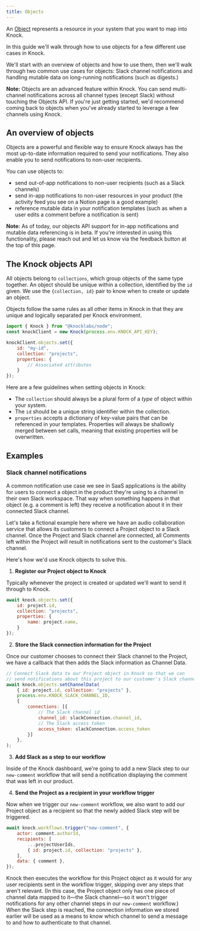 ```yaml
---
title: Objects
---
```


An [Object](/reference#objects) represents a resource in your system that you want to map into Knock. 

In this guide we'll walk through how to use objects for a few different use cases in Knock. 

We'll start with an overview of objects and how to use them, then we'll walk through two common use cases for objects: Slack channel notifications and handling mutable data on long-running notifications (such as digests.)

**Note:** Objects are an advanced feature within Knock. You can send multi-channel notifications across all channel types (except Slack) without touching the Objects API. If you're just getting started, we'd recommend coming back to objects when you've already started to leverage a few channels using Knock. 

## An overview of objects

Objects are a powerful and flexible way to ensure Knock always has the most up-to-date information required to send your notifications. They also enable you to send notifications to non-user recipients.

You can use objects to:
- send out-of-app notifications to non-user recipients (such as a Slack channels)
- send in-app notifications to non-user resources in your product (the activity feed you see on a Notion page is a good example)
- reference mutable data in your notification templates (such as when a user edits a comment before a notification is sent)

**Note:** As of today, our objects API support for in-app notifications and mutable data referencing is in beta. If you're interested in using this functionality, please reach out and let us know via the feedback button at the top of this page. 

<!-- 
<div style="display: flex; width: 100%; border-radius: 3px; border-width: 1px; border-style: solid; border-color: transparent; background: rgba(235, 236, 237, 0.3); padding: 16px 16px 16px 12px; margin-bottom: 24px;">
  <div>
    <div style="display: flex; align-items: center; justify-content: center; height: 24px; width: 24px; border-radius: 3px; flex-shrink: 0;">
      <div>
        <div style="width: 100%; height: 100%;">
          <img src="/assets/emoji/jedi.gif" style="margin-bottom:0px">
        </div>
      </div>
    </div>
  </div>
  <div style="display: flex; flex-direction: column; min-width: 0px; margin-left: 8px; width: 100%;">
    <p style="margin-bottom: 0px;"><b>Before reading further.</b> Knock objects are advanced functionality. You can send multi-channel notifications across all channel types (except Slack) without touching the Objects API. If you're just looking to stand up email and in-app notifications, we'd recommend coming back to objects when you've started sending across a few channels.</p>
  </div>
</div> -->

## The Knock objects API
All objects belong to `collections`, which group objects of the same type together. An object should be unique within a collection, identified by the `id` given. We use the `{collection, id}` pair to know when to create or update an object.

Objects follow the same rules as all other items in Knock in that they are unique and logically separated per Knock environment.

```javascript Set an object in Knock
import { Knock } from "@knocklabs/node";
const knockClient = new Knock(process.env.KNOCK_API_KEY);

knockClient.objects.set({
	id: "my-id",
	collection: "projects",
	properties: {
		// Associated attributes
	}
});
```

Here are a few guidelines when setting objects in Knock:
- The `collection` should always be a plural form of a *type* of object within your system. 
- The `id` should be a unique string identifier within the collection.
- `properties` accepts a dictionary of key-value pairs that can be referenced in your templates. Properties will always be shallowly merged between set calls, meaning that existing properties will be overwritten.


## Examples

### Slack channel notifications

A common notification use case we see in SaaS applications is the ability for users to connect a object in the product they're using to a channel in their own Slack workspace. That way when something happens in that object (e.g. a comment is left) they receive a notification about it in their connected Slack channel. 

Let's take a fictional example here where we have an audio collaboration service that allows its customers to connect a Project object to a Slack channel. Once the Project and Slack channel are connected, all Comments left within the Project will result in notifications sent to the customer's Slack channel.

Here's how we'd use Knock objects to solve this.

1. **Register our Project object to Knock**

Typically whenever the project is created or updated we'll want to send it through to Knock.

```javascript Send object to Knock
await knock.objects.set({
	id: project.id,
	collection: "projects",
	properties: {
		name: project.name,
	}
});
```

2. **Store the Slack connection information for the Project**

Once our customer chooses to connect their Slack channel to the Project, we have a callback that then adds the Slack information as Channel Data.

```javascript Store Slack connection on object
// Connect Slack data to our Project object in Knock so that we can
// send notifications about this project to our customer's Slack channel
await knock.objects.setChannelData(
	{ id: project.id, collection: "projects" },
	process.env.KNOCK_SLACK_CHANNEL_ID,
	{ 
		connections: [{
			// The Slack channel id
			channel_id: slackConnection.channel_id,
			// The Slack access token
			access_token: slackConnection.access_token
		}]
	},  
);
```

3. **Add Slack as a step to our workflow**

Inside of the Knock dashboard, we're going to add a new Slack step to our `new-comment` workflow that will send a notification displaying the comment that was left in our product. 


4. **Send the Project as a recipient in your workflow trigger**

Now when we trigger our `new-comment` workflow, we also want to add our Project object as a recipient so that the newly added Slack step will be triggered.

```javascript Workflow trigger with an object
await knock.workflows.trigger("new-comment", {
	actor: comment.authorId,
	recipients: [
		...projectUserIds,
		{ id: project.id, collection: "projects" },
	],
	data: { comment },
});
```

Knock then executes the workflow for this Project object as it would for any user recipients sent in the workflow trigger, skipping over any steps that aren't relevant. (In this case, the Project object only has one piece of channel data mapped to it—the Slack channel—so it won't trigger notifications for any other channel steps in our `new-comment` workflow.) When the Slack step is reached, the connection information we stored earlier will be used as a means to know which channel to send a message to and how to authenticate to that channel.


<!-- ### Handle mutable data on long-lived notifications
When you're utilizing more advanced notification techniques such as long-term batching and digesting, it's common to encounter data growing stale within notifications.

For instance, in an audio collaboration product where we send daily email digests of the comments left for a given user, the comment content could either a) change or b) be deleted entirely between when it was left and when we send the notification.

Objects help keep Knock in sync with your system to ensure the data sent out to your customers is fresh. Here's an example.

1. **Send the comment object to Knock**

```javascript Send object to Knock
await knock.objects.set({
	id: comment.id,
	collection: "comments",
	properties: {
		text: comment.text,
		timestamp: comment.timestamp,
	}
});
```

2. **Tell Knock to reference the comment in the workflow**

Typically you'd send a data payload through to Knock with the comment's content, but since we have that data available in our comment object, we can just reference that in our workflow trigger.

```javascript Reference object in workflow trigger
knock.workflows.trigger("new-comment", {
	actor: comment.authorId,
	recipients: projectUserIds,
	// old with data: 
	// data: { comment },
	// new with reference:
	references: {
		comment: { id: comment.id, collection: "comments" },
	}
});
```

This exposes the comment object above in our workflow under the `comment` template key so that the properties on the comment (`text` and `timestamp`) are available to our template. 

3. **Once the comment changes, we can update it:**

We only need to send over the properties that have changed, which in this example is the `text`.

```javascript Update object
await knock.objects.set({
	id: comment.id,
	collection: "comments",
	properties: {
		text: comment.text,
	}
});
```

Within Knock, any notifications that are yet to be sent that reference this comment will have the latest version of the comment when they are executed. 🎉 -->


<br />


